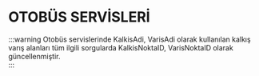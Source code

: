 # OTOBÜS SERVİSLERİ

:::warning
Otobüs servislerinde KalkisAdi, VarisAdi olarak kullanılan kalkış varış alanları tüm ilgili sorgularda KalkisNoktaID, VarisNoktaID olarak güncellenmiştir.  
:::

